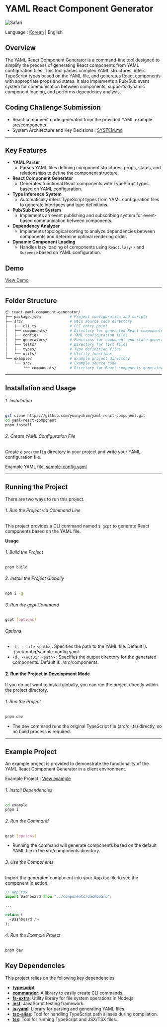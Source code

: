 # YAML React Component Generator

![Safari](https://github.com/user-attachments/assets/914be4b6-41fe-4e8c-9542-e86a083cb2c1)

Language : [Korean](https://github.com/younyikim/yaml-react-component/blob/main/README.md) | English

## Overview

The YAML React Component Generator is a command-line tool designed to simplify the process of generating React components from YAML configuration files. This tool parses complex YAML structures, infers TypeScript types based on the YAML file, and generates React components with appropriate props and states. It also implements a Pub/Sub event system for communication between components, supports dynamic component loading, and performs dependency analysis.

## Coding Challenge Submission

- React component code generated from the provided YAML example: [src/components](https://github.com/younyikim/yaml-react-component/tree/main/src/components)
- System Architecture and Key Decisions : [SYSTEM.md](https://github.com/younyikim/yaml-react-component/blob/main/docs/en/SYSTEM-en.md)

---

## Key Features

- **YAML Parser**
  - Parses YAML files defining component structures, props, states, and relationships to define the component structure.
- **React Component Generator**
  - Generates functional React components with TypeScript types based on YAML configuration.
- **Type Inference System**
  - Automatically infers TypeScript types from YAML configuration files to generate interfaces and type definitions.
- **Pub/Sub Event System**
  - Implements an event publishing and subscribing system for event-based communication between components.
- **Dependency Analyzer**
  - Implements topological sorting to analyze dependencies between components and determine optimal rendering order.
- **Dynamic Component Loading**
  - Handles lazy loading of components using `React.lazy()` and `Suspense` based on YAML configuration.

## Demo

[View Demo](https://github.com/user-attachments/assets/cd05108a-c711-49f2-bd47-7a1392529f36)

---

## Folder Structure

```bash
📦 react-yaml-component-generator/
├── package.json             # Project configuration and scripts
├── src/                     # Main source code directory
│   ├── cli.ts               # CLI entry point
│   ├── components/          # Directory for generated React components
│   ├── config/              # YAML configuration files
│   ├── generators/          # Functions for component and state generation
│   ├── tests/               # Directory for test files
│   ├── types/               # Type definition files
│   └── utils/               # Utility functions
└── example/                 # Example project directory
    └── src/                 # Example source code
        └── components/      # Directory for React components generated by the example project
```

---

## Installation and Usage

###### 1. Installation

```bash
git clone https://github.com/younyikim/yaml-react-component.git
cd yaml-react-component
pnpm install
```

###### 2. Create YAML Configuration File

Create a `src/config` directory in your project and write your YAML configuration file.

Example YAML file: [sample-config.yaml](https://github.com/younyikim/yaml-react-component/blob/main/src/config/sample-config.yaml)

---

## Running the Project

There are two ways to run this project.

###### 1. Run the Project via Command Line

This project provides a CLI command named `$ gcpt` to generate React components based on the YAML file.

**Usage**

###### 1. Build the Project

```bash
pnpm build
```

###### 2. Install the Project Globally

```bash
npm i -g
```

###### 3. Run the gcpt Command

```bash
gcpt [options]
```

###### Options

- `-f, --file <path>` : Specifies the path to the YAML file. Default is ./src/config/sample-config.yaml.
- `-d, --outDir <path>` : Specifies the output directory for the generated components. Default is ./src/components.

#### 2. Run the Project in Development Mode

If you do not want to install globally, you can run the project directly within the project directory.

###### 1. Run the Project

```bash
pnpm dev
```

- The dev command runs the original TypeScript file (src/cli.ts) directly, so no build process is required.

---

## Example Project

An example project is provided to demonstrate the functionality of the YAML React Component Generator in a client environment.

Example Project : [View example](https://github.com/younyikim/yaml-react-component/tree/main/example)

###### 1. Install Dependencies

```bash
cd example
pnpm i
```

###### 2. Run the Command

```bash
gcpt [options]
```

- Running the command will generate components based on the default YAML file in the src/components directory.

###### 3. Use the Components

Import the generated <Dashboard> component into your App.tsx file to see the component in action.

```js
// App.tsx
import Dashboard from "../components/dashboard";

...

return (
  <Dashboard />
);
```

###### 4. Run the Example Project

```bash
pnpm dev
```

## Key Dependencies

This project relies on the following key dependencies:

- **[typescript](https://www.npmjs.com/package/typescript)**
- **[commander](https://www.npmjs.com/package/commander)**: A library to easily create CLI commands.
- **[fs-extra](https://www.npmjs.com/package/fs-extra)**: Utility library for file system operations in Node.js.
- **[jest](https://www.npmjs.com/package/jest)**: JavaScript testing framework.
- **[js-yaml](https://www.npmjs.com/package/js-yaml)**: Library for parsing and generating YAML files.
- **[tsc-alias](https://www.npmjs.com/package/tsc-alias)**: Tool for handling TypeScript path aliases during compilation.
- **[tsx](https://www.npmjs.com/package/tsx)**: Tool for running TypeScript and JSX/TSX files.
